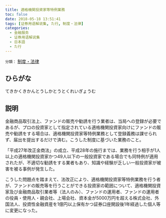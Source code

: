 ```yaml
---
title: 適格機関投資家等特例業務
toc: false
date: 2018-05-18 13:51:41
tags: [证券用语解说集, た行, 制度・法律]
categories:
  - 金融服务
  - 证券用语解说集
  - 日本語
  - た行
---
```


`分類：` [制度・法律](/tags/制度・法律/)

## ひらがな

てきかくきかんとうしかとうとくれいぎょうむ

## 説明

金融商品取引法上、ファンドの販売や勧誘を行う業者は、当局への登録が必要であるが、プロの投資家として指定されている適格機関投資家向けにファンドの販売や勧誘をする場合は、適格機関投資家等特例業務として登録義務は課せられず、届出を提出するだけで済む。こうした制度に基づいた業務のこと。

「平成27年改正金商法」の成立、平成28年の施行までは、業務を行う相手が1人以上の適格機関投資家かつ49人以下の一般投資家である場合でも同特例が適用されたが、不適切な勧誘をする業者もあり、知識や経験が乏しい一般投資家が被害を被る事例が発生した。

こうした問題点を踏まえて、法改正により、適格機関投資家等特例業務を行う者が、ファンドの販売等を行うことができる投資家の範囲について、適格機関投資家及び金融商品取引業者等（法人のみ）、ファンドの運用者、ファンドの運用者の役員・使用人・親会社、上場会社、資本金が5000万円を超える株式会社、外国法人、投資性金融資産を1億円以上保有かつ証券口座開設後1年経過した個人等に変更になった。

